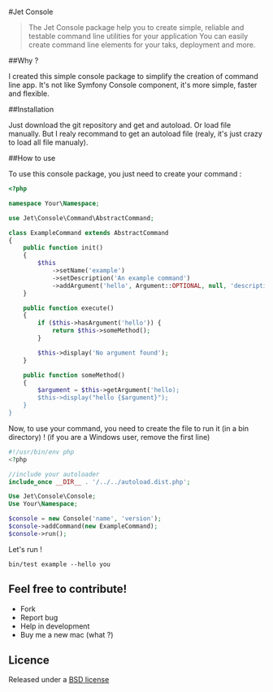 #Jet Console

> The Jet Console package help you to create simple, reliable and testable command line utilities for your application
> You can easily create command line elements for your taks, deployment and more.

##Why ?

I created this simple console package to simplify the creation of command line app. It's not like Symfony Console component, it's more simple, faster and flexible.

##Installation

Just download the git repository and get and autoload. Or load file manually. But I realy recommand to get an autoload file (realy, it's just crazy to load all file manualy).

##How to use

To use this console package, you just need to create your command :

```php
<?php

namespace Your\Namespace;

use Jet\Console\Command\AbstractCommand;

class ExampleCommand extends AbstractCommand
{
    public function init()
    {
        $this
            ->setName('example')
            ->setDescription('An example command')
            ->addArgument('hello', Argument::OPTIONAL, null, 'description');
    }

    public function execute()
    {
        if ($this->hasArgument('hello')) {
            return $this->someMethod();
        }

        $this->display('No argument found');
    }

    public function someMethod()
    {
        $argument = $this->getArgument('hello);
        $this->display("hello {$argument}");
    }
}
```

Now, to use your command, you need to create the file to run it (in a bin directory) ! (if you are a Windows user, remove the first line)

```php
#!/usr/bin/env php
<?php

//include your autoloader
include_once __DIR__ . '/../../autoload.dist.php';

Use Jet\Console\Console;
Use Your\Namespace;

$console = new Console('name', 'version');
$console->addCommand(new ExampleCommand);
$console->run();

```

Let's run !

```
bin/test example --hello you
```

Feel free to contribute!
------------------------

* Fork
* Report bug
* Help in development
* Buy me a new mac (what ?)

Licence
-------

Released under a [BSD license](http://en.wikipedia.org/wiki/BSD_licenses)
